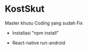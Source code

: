 # KostSkut

Master khusu Coding yang sudah Fix

- Installasi "npm install"

- React-native run-android
